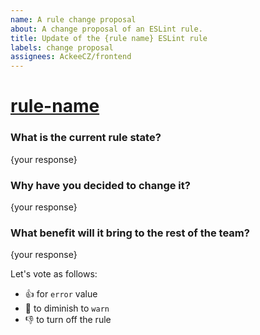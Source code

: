```yaml
---
name: A rule change proposal
about: A change proposal of an ESLint rule.
title: Update of the {rule name} ESLint rule
labels: change proposal
assignees: AckeeCZ/frontend
---
```


# [rule-name](https://eslint.org/docs/rules/rule-name)

### What is the current rule state?

{your response}

### Why have you decided to change it?

{your response}

### What benefit will it bring to the rest of the team?

{your response}

Let's vote as follows:

- :thumbsup: for `error` value
- :handshake: to diminish to `warn`
- :thumbsdown: to turn off the rule

